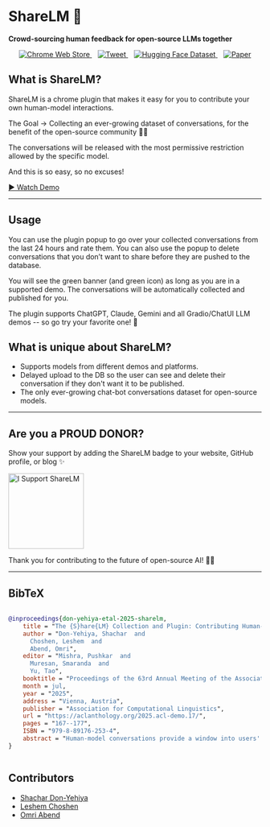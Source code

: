 # ShareLM 💬

**Crowd-sourcing human feedback for open-source LLMs together**

<div align="center">
  <a href="https://chromewebstore.google.com/detail/sharelm-share-your-chat-c/nldoebkdaiidhceaphmipeclmlcbljmh">
    <img src="https://img.shields.io/badge/Chrome_Web_Store-CBA6F7?style=for-the-badge&logo=googlechrome&logoColor=cdd6f4&labelColor=302D41" alt="Chrome Web Store">
  </a>&nbsp;&nbsp;
  <a href="https://twitter.com/Shachar_Don/status/1742525011271753994">
    <img src="https://img.shields.io/badge/Twitter-CBA6F7?style=for-the-badge&logo=twitter&logoColor=cdd6f4&labelColor=302D41" alt="Tweet">
  </a>&nbsp;&nbsp;
  <a href="https://huggingface.co/datasets/shachardon/ShareLM">
    <img src="https://img.shields.io/badge/Dataset-CBA6F7?style=for-the-badge&logo=huggingface&logoColor=cdd6f4&labelColor=302D41" alt="Hugging Face Dataset">
  </a>&nbsp;&nbsp;
  <a href="https://aclanthology.org/2025.acl-demo.17/">
    <img src="https://img.shields.io/badge/Paper-CBA6F7?style=for-the-badge&logo=readthedocs&logoColor=cdd6f4&labelColor=302D41" alt="Paper">
  </a>
</div>

## What is ShareLM?

ShareLM is a chrome plugin that makes it easy for you to contribute your own human-model interactions.

The Goal -> Collecting an ever-growing dataset of conversations, for the benefit of the open-source community 💬🥳

The conversations will be released with the most permissive restriction allowed by the specific model.

And this is so easy, so no excuses!  


[▶ Watch Demo](https://raw.githubusercontent.com/invi-bhagyesh/ReaderX/main/assets/demo.mp4)

---

## Usage

You can use the plugin popup to go over your collected conversations from the last 24 hours and rate them. You can also use the popup to delete conversations that you don’t want to share before they are pushed to the database.

You will see the green banner (and green icon) as long as you are in a supported demo. The conversations will be automatically collected and published for you.

The plugin supports ChatGPT, Claude, Gemini and all Gradio/ChatUI LLM demos -- so go try your favorite one! 🤗

## What is unique about ShareLM?

- Supports models from different demos and platforms.
- Delayed upload to the DB so the user can see and delete their conversation if they don't want it to be published.
- The only ever-growing chat-bot conversations dataset for open-source models.

---

## Are you a PROUD DONOR?

Show your support by adding the ShareLM badge to your website, GitHub profile, or blog ✨

<p align="left">
  <a href="https://sharelm.github.io/" target="_blank">
    <img src="https://sharelm.github.io/static/images/Picture1.png" alt="I Support ShareLM" width="150" />
  </a>
</p>

Thank you for contributing to the future of open-source AI! 💬🤖

---

## BibTeX

<div style="overflow-x: auto; white-space: nowrap;">

```bibtex
@inproceedings{don-yehiya-etal-2025-sharelm,
    title = "The {S}hare{LM} Collection and Plugin: Contributing Human-Model Chats for the Benefit of the Community",
    author = "Don-Yehiya, Shachar  and
      Choshen, Leshem  and
      Abend, Omri",
    editor = "Mishra, Pushkar  and
      Muresan, Smaranda  and
      Yu, Tao",
    booktitle = "Proceedings of the 63rd Annual Meeting of the Association for Computational Linguistics (Volume 3: System Demonstrations)",
    month = jul,
    year = "2025",
    address = "Vienna, Austria",
    publisher = "Association for Computational Linguistics",
    url = "https://aclanthology.org/2025.acl-demo.17/",
    pages = "167--177",
    ISBN = "979-8-89176-253-4",
    abstract = "Human-model conversations provide a window into users' real-world scenarios, behavior, and needs, and thus are a valuable resource for model development and research. While for-profit companies collect user data through the APIs of their models, using it internally to improve their own models, the open source and research community lags behind.We introduce the ShareLM collection, a unified set of human conversations with large language models, and its accompanying plugin, a Web extension for voluntarily contributing user-model conversations. Where few platforms share their chats, the ShareLM plugin adds this functionality, thus, allowing users to share conversations from most platforms. The plugin allows the user to rate their conversations, both at the conversation and the response levels, and delete conversations they prefer to keep private before they ever leave the user's local storage."
}
```

</div>

## Contributors

- [Shachar Don-Yehiya](https://shachardon.github.io/)
- [Leshem Choshen](https://ktilana.wixsite.com/leshem-choshen)
- [Omri Abend](https://www.cs.huji.ac.il/~oabend/)
